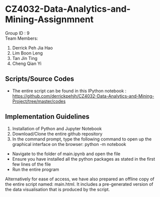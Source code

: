 # CZ4032-Data-Analytics-and-Mining-Assignmnent


Group ID : 9  
Team Members:
1) Derrick Peh Jia Hao
2) Lim Boon Leng
3) Tan Jin Ting
4) Cheng Qian Yi



## Scripts/Source Codes 
- The entire script can be found in this IPython notebook : https://github.com/derrickpehjh/CZ4032-Data-Analytics-and-Mining-Project/tree/master/codes
## Implementation Guidelines 
1. Installation of Python and Jupyter Notebook 
2. Download/Clone the entire github repository
3. In the command prompt, type the following command to open up the graphical interface on the browser:
python -m notebook 
  - Navigate to the folder of main.ipynb and open the file  
  - Ensure you have installed all the python packages as stated in the first few lines of the file   
  - Run the entire program  

  Alternatively for ease of access, we have also prepared an offline copy of the entire script named: main.html. It includes a pre-generated version of the data visualisation that is produced by the script.

